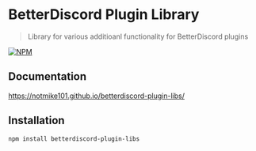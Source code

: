 # BetterDiscord Plugin Library

> Library for various additioanl functionality for BetterDiscord plugins

[![NPM](https://nodei.co/npm/betterdiscord-plugin-libs.png)](https://nodei.co/npm/betterdiscord-plugin-libs/)

## Documentation

https://notmike101.github.io/betterdiscord-plugin-libs/

## Installation

```
npm install betterdiscord-plugin-libs
```

